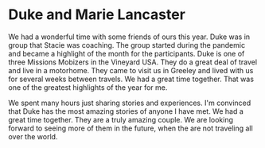 # Duke and Marie Lancaster

We had a wonderful time with some friends of ours this year.  Duke was in group that Stacie was coaching.  The group
started during the pandemic and became a highlight of the month for the participants.  Duke is one of three Missions
Mobizers in the Vineyard USA.   They do a great deal of travel and live in a motorhome.  They came to visit us in
Greeley and lived with us for several weeks between travels.  We had a great time together.  That was one of the
greatest highlights of the year for me.

We spent many hours just sharing stories and experiences.  I'm convinced that Duke has the most amazing stories of 
anyone I have met.  We had a great time together.  They are a truly amazing couple.  We are looking forward to seeing
more of them in the future, when the are not traveling all over the world.

